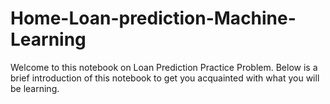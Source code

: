 # Home-Loan-prediction-Machine-Learning
Welcome to this notebook on Loan Prediction Practice Problem. Below is a brief introduction of this notebook to get you acquainted with what you will be learning.
